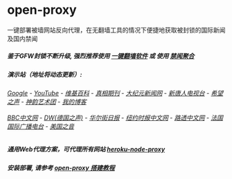 # open-proxy
一键部署被墙网站反向代理，在无翻墙工具的情况下便捷地获取被封锁的国际新闻及国内禁闻

##### 鉴于GFW封锁不断升级, 强烈推荐使用 [一键翻墙软件](https://github.com/gfw-breaker/nogfw/blob/master/README.md) 或 使用 [禁闻聚合](https://github.com/gfw-breaker/banned-news/blob/master/README.md)

#####  演示站（地址将动态更新）:
######  [Google](http://66.42.38.237:8888/search?q=425事件) - [YouTube](https://nogfw.the-youtube.win) - [维基百科](http://66.42.38.237:8100/wiki/喬高-麥塔斯調查報告) - [真相期刊](http://66.42.38.237:8300/display.aspx?category_id=3&zhuanti_id=2) - [大纪元新闻网](http://66.42.38.237:10080) - [新唐人电视台](http://66.42.38.237:8000) - [希望之声](http://66.42.38.237:8200) - [神韵艺术团](http://66.42.38.237:8000/xtr/gb/prog673.html) - [我的博客](http://66.42.38.237:10000/)<br/> <br/> [BBC中文网](http://66.42.38.237:9100/zhongwen) - [DW(德国之声)](http://66.42.38.237:9200/zh/在线报导/s-9058?&zhongwen=simp) - [华尔街日报](http://66.42.38.237:9300) - [纽约时报中文网](http://66.42.38.237:9400) - [路透中文网](http://66.42.38.237:9500/) - [法国国际广播电台](http://66.42.38.237:9600/) - [美国之音](http://66.42.38.237:9700/) 

##### 通用Web代理方案，可代理所有网站 [heroku-node-proxy](https://github.com/gfw-breaker/heroku-node-proxy#--end--) 

##### 安装部署, 请参考 [open-proxy 搭建教程](https://github.com/gfw-breaker/open-proxy/wiki#open-proxy-%E6%90%AD%E5%BB%BA%E6%95%99%E7%A8%8B)

